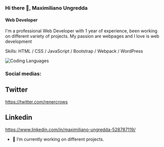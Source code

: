 ### Hi there 👋, Maximiliano Ungredda
#### Web Developer

I'm a professional Web Developer with 1 year of experience, been working on different variety of projects. My passion are webpages and I love is web development


Skills: HTML / CSS / JavaScript / Bootstrap / Webpack / WordPress

![Coding Languages](Graphic.png)

### Social medias:

## Twitter

https://twitter.com/renercrows

## Linkedin

https://www.linkedin.com/in/maximiliano-ungredda-528787119/

- 🔭 I’m currently working on different projects. 




